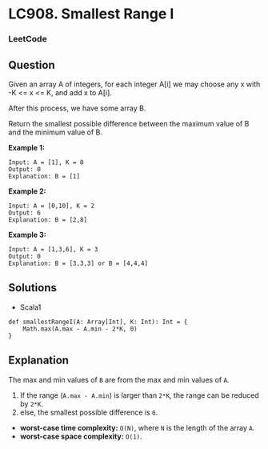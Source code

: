 # LC908. Smallest Range I

### LeetCode

## Question

Given an array A of integers, for each integer A[i] we may choose any x with -K <= x <= K, and add x to A[i].

After this process, we have some array B.

Return the smallest possible difference between the maximum value of B and the minimum value of B.

**Example 1:**
```
Input: A = [1], K = 0
Output: 0
Explanation: B = [1]
```

**Example 2:**
```
Input: A = [0,10], K = 2
Output: 6
Explanation: B = [2,8]
```

**Example 3:**
```
Input: A = [1,3,6], K = 3
Output: 0
Explanation: B = [3,3,3] or B = [4,4,4]
```

## Solutions

* Scala1
```
def smallestRangeI(A: Array[Int], K: Int): Int = {
    Math.max(A.max - A.min - 2*K, 0)
}
```

## Explanation

The max and min values of `B` are from the max and min values of `A`.

1. If the range (`A.max - A.min`) is larger than `2*K`, the range can be reduced by `2*K`.
2. else, the smallest possible difference is `0`.

* **worst-case time complexity:** `O(N)`, where `N` is the length of the array `A`.
* **worst-case space complexity:** `O(1)`.
